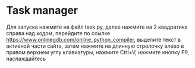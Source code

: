 # Task manager
Для запуска нажмите на файл task.py, далее нажмите на 2 квадратика справа над кодом, перейдите по ссылке https://www.onlinegdb.com/online_python_compiler, выделите текст в активной части сайта, затем нажмите на длинную стрелочку влево в правом верхнем углу клавиатуры, нажмите Ctrl+V, нажмите кнопку F9, наслаждайтесь
